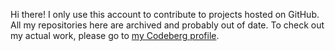 Hi there! I only use this account to contribute to projects hosted on GitHub.
All my repositories here are archived and probably out of date.
To check out my actual work, please go to [my Codeberg profile](https://codeberg.org/foxy).
